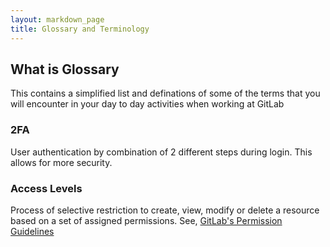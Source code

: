 ```yaml
---
layout: markdown_page
title: Glossary and Terminology
---
```


## What is Glossary

This contains a simplified list and definations of some of the terms that you will encounter in your day to day activities when working at GitLab 

### 2FA

User authentication by combination of 2 different steps during login. This allows for more security.

### Access Levels

Process of selective restriction to create, view, modify or delete a resource based on a set of assigned permissions.
See, [GitLab's Permission Guidelines](http://doc.gitlab.com/ce/permissions/permissions.html)